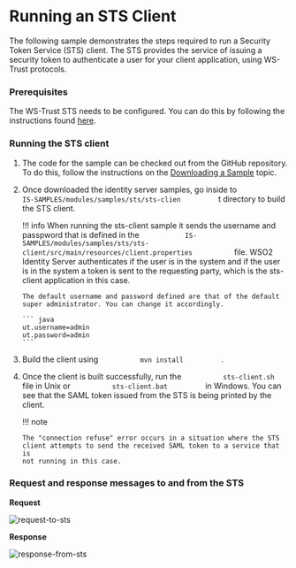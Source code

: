 # Running an STS Client

The following sample demonstrates the steps required to run a Security
Token Service (STS) client. The STS provides the service of issuing a
security token to authenticate a user for your client application, using
WS-Trust protocols.

### Prerequisites

The WS-Trust STS needs to be configured. You can do this by following
the instructions found
[here](../../learn/configuring-ws-trust-security-token-service).

### Running the STS client

1.  The code for the sample can be checked out from the GitHub
    repository. To do this, follow the instructions on the [Downloading
    a Sample](../../learn/downloading-a-sample)
    topic.

2.  Once downloaded the identity server samples, go inside to
    `           IS-SAMPLES/modules/samples/sts/sts-clien          ` t
    directory to build the STS client.  

    !!! info 
        When running the sts-client sample it sends the username and
        passpword that is defined in the
        `            IS-SAMPLES/modules/samples/sts/sts-client/src/main/resources/client.properties           `
        file. WSO2 Identity Server authenticates if the user is in the
        system and if the user is in the system a token is sent to the
        requesting party, which is the sts-client application in this case.

        The default username and password defined are that of the default
        super administrator. You can change it accordingly.

        ``` java
        ut.username=admin
        ut.password=admin
        ```

3.  Build the client using `           mvn install          ` .

4.  Once the client is built successfully, run the
    `           sts-client.sh          ` file in Unix or
    `           sts-client.bat          ` in Windows. You can see that
    the SAML token issued from the STS is being printed by the client.

    !!! note
    
        The "connection refuse" error occurs in a situation where the STS
        client attempts to send the received SAML token to a service that is
        not running in this case.
    

### Request and response messages to and from the STS

**Request**

![request-to-sts](../../assets/img/using-wso2-identity-server/request-to-sts.png) 

**Response**

![response-from-sts](../../assets/img/using-wso2-identity-server/response-from-sts.png) 
